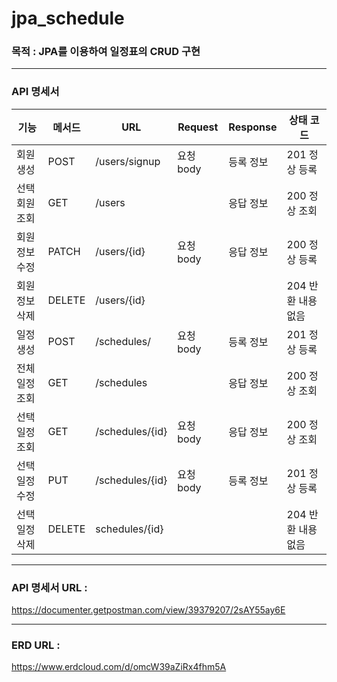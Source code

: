 # jpa_schedule

### 목적 : JPA를 이용하여  일정표의 CRUD 구현

---

### API 명세서

| 기능 | 메서드 | URL             | Request | Response | 상태 코드 |
| --- | --- |-----------------| --- | --- | --- |
| 회원 생성 | POST | /users/signup   | 요청 body | 등록 정보 | 201 정상 등록  |
| 선택 회원 조회 | GET | /users          |  | 응답 정보 | 200 정상 조회  |
| 회원 정보 수정 | PATCH | /users/{id}     | 요청 body | 응답 정보  | 200 정상 등록 |
| 회원 정보 삭제 | DELETE | /users/{id}     |  |  | 204 반환 내용 없음 |
| 일정 생성 | POST | /schedules/     | 요청 body | 등록 정보 | 201 정상 등록 |
| 전체 일정 조회 | GET | /schedules      |  | 응답 정보 | 200 정상 조회 |
| 선택 일정 조회 | GET | /schedules/{id} | 요청 body | 응답 정보 | 200 정상 조회 |
| 선택 일정 수정 | PUT | /schedules/{id} | 요청 body | 등록 정보 | 201 정상 등록  |
| 선택 일정 삭제 | DELETE | schedules/{id}  |  |  | 204 반환 내용 없음 |

---

### **API 명세서 URL :**

https://documenter.getpostman.com/view/39379207/2sAY55ay6E

---

### ERD URL :

https://www.erdcloud.com/d/omcW39aZiRx4fhm5A